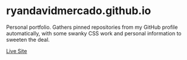# ryandavidmercado.github.io

Personal portfolio. Gathers pinned repositories from my GitHub profile automatically, with some swanky CSS work and personal information to sweeten the deal.

[Live Site](https://ryandavidmercado.github.io/)
